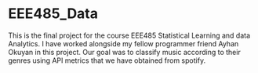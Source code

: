 # EEE485_Data
This is the final project for the course EEE485 Statistical Learning and data Analytics. I have worked alongside my fellow programmer friend Ayhan Okuyan in this project. Our goal was to classify music according to their genres using API metrics that we have obtained from spotify.
